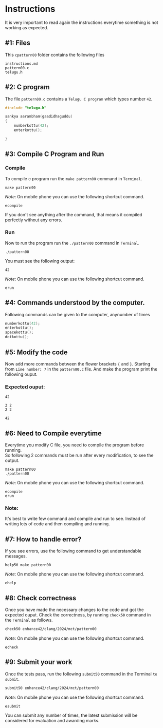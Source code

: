 # Instructions
It is very important to read again the instructions everytime something is not working as expected.  

## #1: Files
This `cpattern00` folder contains the following files
```
instructions.md
pattern00.c
telugu.h
```

## #2: C program
The file `pattern00.c` contains a `Telugu C program` which types number `42`.
```C
#include "telugu.h"

sankya aarambham(gaadidhaguddu)
{
    numberkottu(42);
    enterkottu();

}
```

## #3: Compile C Program and Run
### Compile
To compile c program run the `make pattern00` command in `Terminal`.
```
make pattern00
```
*Note*: On mobile phone you can use the following shortcut command.
```
ecompile
```

If you don't see anything after the command, that means it compiled perfectly without any errors.  
### Run
Now to run the program run the `./pattern00` command in `Terminal`.
```
./pattern00
```
You must see the following output:
```
42

```

*Note*: On mobile phone you can use the following shortcut command.
```
erun
```

## #4: Commands understood by the computer.
Following commands can be given to the computer, anynumber of times
```C
numberkottu(42);
enterkottu();
spacekottu();
dotkottu();
```

## #5: Modify the code
Now add more commands between the flower brackets `{` and `}`. Starting from `Line number: 7`  in the `pattern00.c` file. And make the program print the following ouput.
### Expected ouput:
```
42

2 2
2 2

42

```

## #6: Need to Compile everytime
Everytime you modify C file, you need to compile the program before running.  
So following 2 commands must be run after every modification, to see the output. 
```
make pattern00
./pattern00
```
*Note*: On mobile phone you can use the following shortcut command.
```
ecompile
erun
```

### Note: 
It's best to write few command and compile and run to see. Instead of writing lots of code and then compiling and running.

## #7: How to handle error?
If you see errors, use the following command to get understandable messages. 
```
help50 make pattern00
```
*Note*: On mobile phone you can use the following shortcut command.
```
ehelp
```

## #8: Check correctness
Once you have made the necessary changes to the code and got the expected ouput. Check the correctness, by running `check50` command in the `Terminal` as follows.  
```bash
check50 enhance42/clang/2024/mct/pattern00
```
*Note*: On mobile phone you can use the following shortcut command.
```
echeck
```

## #9: Submit your work
Once the tests pass, run the following `submit50` command in the Terminal `to submit`.
```bash
submit50 enhance42/clang/2024/mct/pattern00
```
*Note*: On mobile phone you can use the following shortcut command.
```
esubmit
```

You can submit any number of times, the latest submission will be considered for evaluation and awarding marks.
